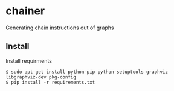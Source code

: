 # chainer
Generating chain instructions out of graphs


## Install
Install requirments

    $ sudo apt-get install python-pip python-setuptools graphviz libgraphviz-dev pkg-config
    $ pip install -r requirements.txt 
